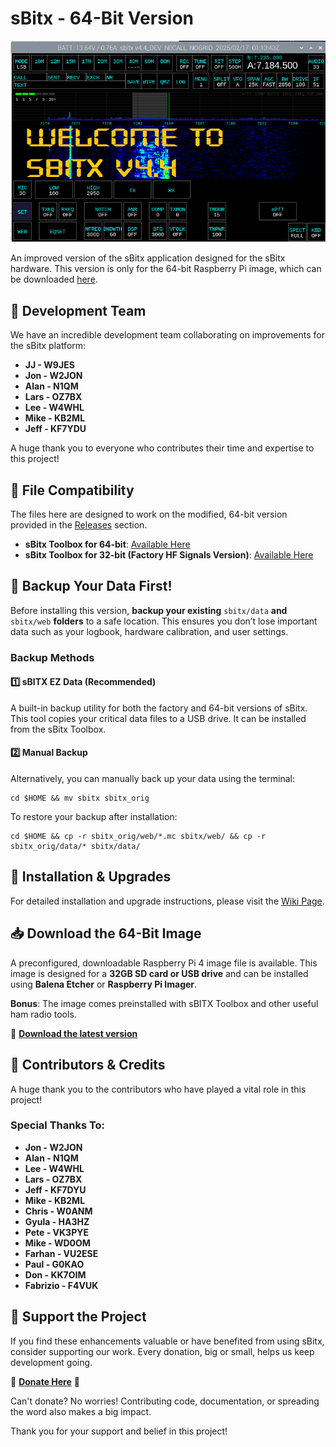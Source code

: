# sBitx - 64-Bit Version
![sBitx image](sbitx44.png)


An improved version of the sBitx application designed for the sBitx hardware. This version is only for the 64-bit Raspberry Pi image, which can be downloaded [here](https://github.com/drexjj/sbitx/releases).

## 🚀 Development Team

We have an incredible development team collaborating on improvements for the sBitx platform:

- **JJ - W9JES**
- **Jon - W2JON**
- **Alan - N1QM**
- **Lars - OZ7BX**
- **Lee - W4WHL**
- **Mike - KB2ML**
- **Jeff - KF7YDU**

A huge thank you to everyone who contributes their time and expertise to this project!

## 📂 File Compatibility

The files here are designed to work on the modified, 64-bit version provided in the [Releases](https://github.com/drexjj/sbitx/releases) section.

- **sBitx Toolbox for 64-bit**: [Available Here](https://github.com/drexjj/sBITX-toolbox64)
- **sBitx Toolbox for 32-bit (Factory HF Signals Version)**: [Available Here](https://github.com/drexjj/sBITX-toolbox)

## 🔴 Backup Your Data First!

Before installing this version, **backup your existing** `sbitx/data` **and** `sbitx/web` **folders** to a safe location. This ensures you don’t lose important data such as your logbook, hardware calibration, and user settings.

### Backup Methods

#### 1️⃣ sBITX EZ Data (Recommended)

A built-in backup utility for both the factory and 64-bit versions of sBitx. This tool copies your critical data files to a USB drive. It can be installed from the sBitx Toolbox.

#### 2️⃣ Manual Backup

Alternatively, you can manually back up your data using the terminal:

```console
cd $HOME && mv sbitx sbitx_orig
```

To restore your backup after installation:

```console
cd $HOME && cp -r sbitx_orig/web/*.mc sbitx/web/ && cp -r sbitx_orig/data/* sbitx/data/
```

## 🔧 Installation & Upgrades

For detailed installation and upgrade instructions, please visit the [Wiki Page](https://github.com/drexjj/sbitx/wiki/How-to-install-or-upgrade-your-sBitx-application).

## 📥 Download the 64-Bit Image

A preconfigured, downloadable Raspberry Pi 4 image file is available. This image is designed for a **32GB SD card or USB drive** and can be installed using **Balena Etcher** or **Raspberry Pi Imager**.

**Bonus**: The image comes preinstalled with sBITX Toolbox and other useful ham radio tools.

🔗 [**Download the latest version**](https://github.com/drexjj/sbitx/releases)

## 👏 Contributors & Credits

A huge thank you to the contributors who have played a vital role in this project!

### Special Thanks To:

- **Jon - W2JON**
- **Alan - N1QM**
- **Lee - W4WHL**
- **Lars - OZ7BX**
- **Jeff - KF7DYU**
- **Mike - KB2ML**
- **Chris - W0ANM**
- **Gyula - HA3HZ**
- **Pete - VK3PYE**
- **Mike - WD0OM**
- **Farhan - VU2ESE**
- **Paul - G0KAO**
- **Don - KK7OIM**
- **Fabrizio - F4VUK**

## 🌟 Support the Project

If you find these enhancements valuable or have benefited from using sBitx, consider supporting our work. Every donation, big or small, helps us keep development going.

💖 [**Donate Here**](https://www.paypal.com/donate/?hosted_button_id=SWPB76LVNUHEY) 💖

Can't donate? No worries! Contributing code, documentation, or spreading the word also makes a big impact.

Thank you for your support and belief in this project!

